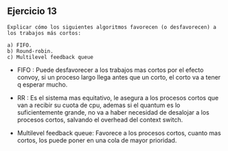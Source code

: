 ## Ejercicio 13
```
Explicar cómo los siguientes algoritmos favorecen (o desfavorecen) a los trabajos más cortos:  

a) FIFO.
b) Round-robin.
c) Multilevel feedback queue
```

- FIFO : Puede desfavorecer a los trabajos mas cortos por el efecto convoy, si un proceso largo llega antes que un corto, el corto va a tener q esperar mucho.

- RR :  Es el sistema mas equitativo, le asegura a los procesos cortos que van a recibir su cuota de cpu, ademas si el quantum es lo suficientemente grande, no va a haber necesidad de desalojar a los procesos cortos, salvando el overhead del context switch.

- Multilevel feedback queue: Favorece a los procesos cortos, cuanto mas cortos, los puede poner en una cola de mayor prioridad.
